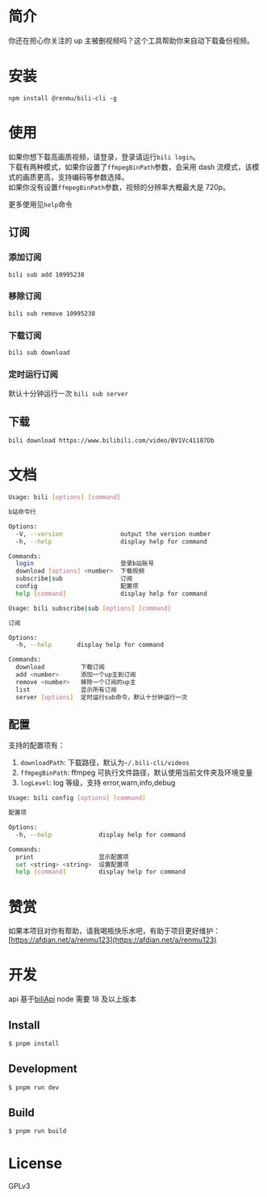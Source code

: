 # 简介

你还在担心你关注的 up 主被删视频吗？这个工具帮助你来自动下载备份视频。

# 安装

`npm install @renmu/bili-cli -g`

# 使用

如果你想下载高画质视频，请登录，登录请运行`bili login`。  
下载有两种模式，如果你设置了`ffmpegBinPath`参数，会采用 dash 流模式，该模式的画质更高，支持编码等参数选择。  
如果你没有设置`ffmpegBinPath`参数，视频的分辨率大概最大是 720p。

更多使用见`help`命令

## 订阅

### 添加订阅

`bili sub add 10995238`

### 移除订阅

`bili sub remove 10995238`

### 下载订阅

`bili sub download`

### 定时运行订阅

默认十分钟运行一次
`bili sub server`

## 下载

`bili download https://www.bilibili.com/video/BV1Vc41187Db`

# 文档

```bash
Usage: bili [options] [command]

b站命令行

Options:
  -V, --version                output the version number
  -h, --help                   display help for command

Commands:
  login                        登录b站账号
  download [options] <number>  下载视频
  subscribe|sub                订阅
  config                       配置项
  help [command]               display help for command
```

```bash
Usage: bili subscribe|sub [options] [command]

订阅

Options:
  -h, --help       display help for command

Commands:
  download          下载订阅
  add <number>      添加一个up主到订阅
  remove <number>   移除一个订阅的up主
  list              显示所有订阅
  server [options]  定时运行sub命令，默认十分钟运行一次
```

## 配置

支持的配置项有：

1. `downloadPath`: 下载路径，默认为`~/.bili-cli/videos`
2. `ffmpegBinPath`: ffmpeg 可执行文件路径，默认使用当前文件夹及环境变量
3. `logLevel`: log 等级，支持 error,warn,info,debug

```bash
Usage: bili config [options] [command]

配置项

Options:
  -h, --help             display help for command

Commands:
  print                  显示配置项
  set <string> <string>  设置配置项
  help [command]         display help for command
```

# 赞赏

如果本项目对你有帮助，请我喝瓶快乐水吧，有助于项目更好维护：[https://afdian.net/a/renmu123](https://afdian.net/a/renmu123)

# 开发

api 基于[biliApi](https://github.com/renmu123/biliAPI)
node 需要 18 及以上版本

## Install

```bash
$ pnpm install
```

## Development

```bash
$ pnpm run dev
```

## Build

```bash
$ pnpm run build
```

# License

GPLv3
